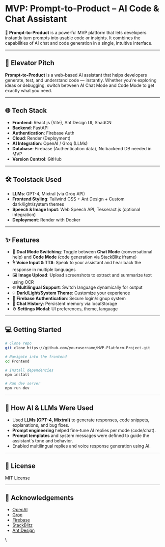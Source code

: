 
# MVP: Prompt-to-Product – AI Code & Chat Assistant

🚀 **Prompt-to-Product** is a powerful MVP platform that lets developers instantly turn prompts into usable code or insights. It combines the capabilities of AI chat and code generation in a single, intuitive interface.

---

## 🧠 Elevator Pitch

**Prompt-to-Product** is a web-based AI assistant that helps developers generate, test, and understand code — instantly. Whether you're exploring ideas or debugging, switch between AI Chat Mode and Code Mode to get exactly what you need.

---

## 🌐 Tech Stack

- **Frontend**: React.js (Vite), Ant Design UI, ShadCN
- **Backend**: FastAPI
- **Authentication**: Firebase Auth
- **Cloud**: Render (Deployment)
- **AI Integration**: OpenAI / Groq (LLMs)
- **Database**: Firebase (Authentication data), No backend DB needed in MVP
- **Version Control**: GitHub

---

## 🛠 Toolstack Used

- **LLMs**: GPT-4, Mixtral (via Groq API)
- **Frontend Styling**: Tailwind CSS + Ant Design + Custom dark/light/system themes
- **Speech & Image Input**: Web Speech API, Tesseract.js (optional integration)
- **Deployment**: Render with Docker

---

## ✨ Features

- 🔁 **Dual Mode Switching**: Toggle between **Chat Mode** (conversational help) and **Code Mode** (code generation via StackBlitz iframe)
- 🎙️ **Voice Input & TTS**: Speak to your assistant and hear back the response in multiple languages
- 🖼️ **Image Upload**: Upload screenshots to extract and summarize text using OCR
- 🌐 **Multilingual Support**: Switch language dynamically for output
- 💡 **Dark/Light/System Theme**: Customize your experience
- 🔐 **Firebase Authentication**: Secure login/signup system
- 💬 **Chat History**: Persistent memory via localStorage
- ⚙️ **Settings Modal**: UI preferences, theme, language

---

## 💻 Getting Started

```bash
# Clone repo
git clone https://github.com/yourusername/MVP-Platform-Project.git

# Navigate into the frontend
cd Frontend

# Install dependencies
npm install

# Run dev server
npm run dev
````

---

## 🧠 How AI & LLMs Were Used

* Used **LLMs (GPT-4, Mixtral)** to generate responses, code snippets, explanations, and bug fixes.
* **Prompt engineering** helped fine-tune AI replies per mode (code/chat).
* **Prompt templates** and system messages were defined to guide the assistant's tone and behavior.
* Enabled multilingual replies and voice response generation using AI.

---



## 📄 License

MIT License

---

## 🙌 Acknowledgements

* [OpenAI](https://openai.com/)
* [Groq](https://groq.com/)
* [Firebase](https://firebase.google.com/)
* [StackBlitz](https://stackblitz.com/)
* [Ant Design](https://ant.design/)

\
